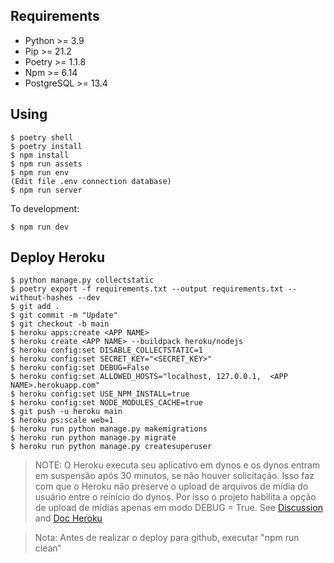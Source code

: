 ## Requirements

* Python >= 3.9
* Pip >= 21.2
* Poetry >= 1.1.8
* Npm >= 6.14
* PostgreSQL >= 13.4

## Using

```shell
$ poetry shell
$ poetry install
$ npm install
$ npm run assets
$ npm run env
(Edit file .env connection database)
$ npm run server
```

To development:

```shell
$ npm run dev
```


## Deploy Heroku

```
$ python manage.py collectstatic
$ poetry export -f requirements.txt --output requirements.txt --without-hashes --dev
$ git add .
$ git commit -m "Update"
$ git checkout -b main
$ heroku apps:create <APP NAME>
$ heroku create <APP NAME> --buildpack heroku/nodejs
$ heroku config:set DISABLE_COLLECTSTATIC=1
$ heroku config:set SECRET_KEY="<SECRET_KEY>"
$ heroku config:set DEBUG=False
$ heroku config:set ALLOWED_HOSTS="localhost, 127.0.0.1,  <APP NAME>.herokuapp.com"
$ heroku config:set USE_NPM_INSTALL=true
$ heroku config:set NODE_MODULES_CACHE=true
$ git push -u heroku main
$ heroku ps:scale web=1
$ heroku run python manage.py makemigrations
$ heroku run python manage.py migrate
$ heroku run python manage.py createsuperuser
```

> NOTE: O Heroku executa seu aplicativo em dynos e os dynos entram em suspensão após 30 minutos, se não houver solicitação. Isso faz com que o Heroku não preserve o upload de arquivos de mídia do usuário entre o reinício do dynos. Por isso o projeto habilita a opção de upload de mídias apenas em modo DEBUG = True. See [Discussion](https://stackoverflow.com/questions/41474150/using-heroku-for-django-media-files) and [Doc Heroku](https://devcenter.heroku.com/articles/s3)

> Nota: Antes de realizar o deploy para github, executar "npm run clean"
